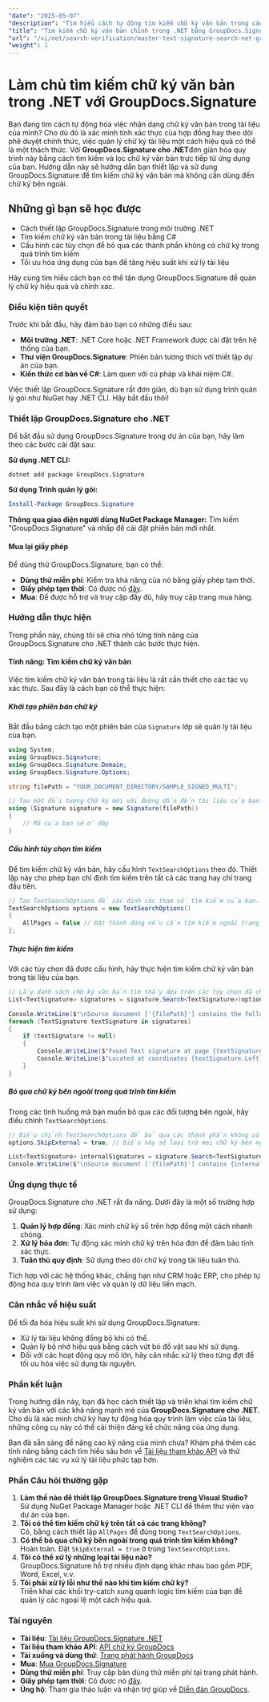 ```yaml
---
"date": "2025-05-07"
"description": "Tìm hiểu cách tự động tìm kiếm chữ ký văn bản trong các ứng dụng .NET bằng GroupDocs.Signature, đảm bảo quản lý và xác minh tài liệu hiệu quả."
"title": "Tìm kiếm chữ ký văn bản chính trong .NET bằng GroupDocs.Signature"
"url": "/vi/net/search-verification/master-text-signature-search-net-groupdocs/"
"weight": 1
---
```


# Làm chủ tìm kiếm chữ ký văn bản trong .NET với GroupDocs.Signature

Bạn đang tìm cách tự động hóa việc nhận dạng chữ ký văn bản trong tài liệu của mình? Cho dù đó là xác minh tính xác thực của hợp đồng hay theo dõi phê duyệt chính thức, việc quản lý chữ ký tài liệu một cách hiệu quả có thể là một thách thức. Với **GroupDocs.Signature cho .NET**đơn giản hóa quy trình này bằng cách tìm kiếm và lọc chữ ký văn bản trực tiếp từ ứng dụng của bạn. Hướng dẫn này sẽ hướng dẫn bạn thiết lập và sử dụng GroupDocs.Signature để tìm kiếm chữ ký văn bản mà không cần dùng đến chữ ký bên ngoài.

## Những gì bạn sẽ học được
- Cách thiết lập GroupDocs.Signature trong môi trường .NET
- Tìm kiếm chữ ký văn bản trong tài liệu bằng C#
- Cấu hình các tùy chọn để bỏ qua các thành phần không có chữ ký trong quá trình tìm kiếm
- Tối ưu hóa ứng dụng của bạn để tăng hiệu suất khi xử lý tài liệu

Hãy cùng tìm hiểu cách bạn có thể tận dụng GroupDocs.Signature để quản lý chữ ký hiệu quả và chính xác.

### Điều kiện tiên quyết
Trước khi bắt đầu, hãy đảm bảo bạn có những điều sau:
- **Môi trường .NET**: .NET Core hoặc .NET Framework được cài đặt trên hệ thống của bạn.
- **Thư viện GroupDocs.Signature**: Phiên bản tương thích với thiết lập dự án của bạn.
- **Kiến thức cơ bản về C#**: Làm quen với cú pháp và khái niệm C#.

Việc thiết lập GroupDocs.Signature rất đơn giản, dù bạn sử dụng trình quản lý gói như NuGet hay .NET CLI. Hãy bắt đầu thôi!

### Thiết lập GroupDocs.Signature cho .NET
Để bắt đầu sử dụng GroupDocs.Signature trong dự án của bạn, hãy làm theo các bước cài đặt sau:

**Sử dụng .NET CLI:**

```shell
dotnet add package GroupDocs.Signature
```

**Sử dụng Trình quản lý gói:**

```powershell
Install-Package GroupDocs.Signature
```

**Thông qua giao diện người dùng NuGet Package Manager:**
Tìm kiếm "GroupDocs.Signature" và nhấp để cài đặt phiên bản mới nhất.

#### Mua lại giấy phép
Để dùng thử GroupDocs.Signature, bạn có thể:
- **Dùng thử miễn phí**: Kiểm tra khả năng của nó bằng giấy phép tạm thời.
- **Giấy phép tạm thời**: Có được nó [đây](https://purchase.groupdocs.com/temporary-license/).
- **Mua**: Để được hỗ trợ và truy cập đầy đủ, hãy truy cập trang mua hàng.

### Hướng dẫn thực hiện
Trong phần này, chúng tôi sẽ chia nhỏ từng tính năng của GroupDocs.Signature cho .NET thành các bước thực hiện. 

#### Tính năng: Tìm kiếm chữ ký văn bản
Việc tìm kiếm chữ ký văn bản trong tài liệu là rất cần thiết cho các tác vụ xác thực. Sau đây là cách bạn có thể thực hiện:

##### Khởi tạo phiên bản chữ ký
Bắt đầu bằng cách tạo một phiên bản của `Signature` lớp sẽ quản lý tài liệu của bạn.

```csharp
using System;
using GroupDocs.Signature;
using GroupDocs.Signature.Domain;
using GroupDocs.Signature.Options;

string filePath = "YOUR_DOCUMENT_DIRECTORY/SAMPLE_SIGNED_MULTI";

// Tạo một đối tượng Chữ ký mới với đường dẫn đến tài liệu của bạn.
using (Signature signature = new Signature(filePath))
{
    // Mã của bạn sẽ ở đây
}
```

##### Cấu hình tùy chọn tìm kiếm
Để tìm kiếm chữ ký văn bản, hãy cấu hình `TextSearchOptions` theo đó. Thiết lập này cho phép bạn chỉ định tìm kiếm trên tất cả các trang hay chỉ trang đầu tiên.

```csharp
// Tạo TextSearchOptions để xác định các tham số tìm kiếm của bạn.
TextSearchOptions options = new TextSearchOptions()
{
    AllPages = false // Đặt thành đúng nếu cần tìm kiếm ngoài trang đầu tiên.
};
```

##### Thực hiện tìm kiếm
Với các tùy chọn đã được cấu hình, hãy thực hiện tìm kiếm chữ ký văn bản trong tài liệu của bạn.

```csharp
// Lấy danh sách chữ ký văn bản tìm thấy dựa trên các tùy chọn đã chỉ định.
List<TextSignature> signatures = signature.Search<TextSignature>(options);

Console.WriteLine($"\nSource document ['{filePath}'] contains the following signatures.");
foreach (TextSignature textSignature in signatures)
{
    if (textSignature != null)
    {
        Console.WriteLine($"Found Text signature at page {textSignature.PageNumber}, with type [{textSignature.SignatureImplementation}] and text '{textSignature.Text}'.");
        Console.WriteLine($"Located at coordinates {textSignature.Left}-{textSignature.Top}. Size is {textSignature.Width}x{textSignature.Height}.");
    }
}
```

##### Bỏ qua chữ ký bên ngoài trong quá trình tìm kiếm
Trong các tình huống mà bạn muốn bỏ qua các đối tượng bên ngoài, hãy điều chỉnh `TextSearchOptions`.

```csharp
// Điều chỉnh TextSearchOptions để bỏ qua các thành phần không có chữ ký.
options.SkipExternal = true; // Điều này sẽ loại trừ mọi chữ ký bên ngoài khỏi kết quả.

List<TextSignature> internalSignatures = signature.Search<TextSignature>(options);
Console.WriteLine($"\nSource document ['{filePath}'] contains {internalSignatures.Count} non-external signatures.");
```

### Ứng dụng thực tế
GroupDocs.Signature cho .NET rất đa năng. Dưới đây là một số trường hợp sử dụng:
1. **Quản lý hợp đồng**: Xác minh chữ ký số trên hợp đồng một cách nhanh chóng.
2. **Xử lý hóa đơn**: Tự động xác minh chữ ký trên hóa đơn để đảm bảo tính xác thực.
3. **Tuân thủ quy định**: Sử dụng theo dõi chữ ký trong tài liệu tuân thủ.

Tích hợp với các hệ thống khác, chẳng hạn như CRM hoặc ERP, cho phép tự động hóa quy trình làm việc và quản lý dữ liệu liền mạch.

### Cân nhắc về hiệu suất
Để tối đa hóa hiệu suất khi sử dụng GroupDocs.Signature:
- Xử lý tài liệu không đồng bộ khi có thể.
- Quản lý bộ nhớ hiệu quả bằng cách vứt bỏ đồ vật sau khi sử dụng.
- Đối với các hoạt động quy mô lớn, hãy cân nhắc xử lý theo từng đợt để tối ưu hóa việc sử dụng tài nguyên.

### Phần kết luận
Trong hướng dẫn này, bạn đã học cách thiết lập và triển khai tìm kiếm chữ ký văn bản với các khả năng mạnh mẽ của **GroupDocs.Signature cho .NET**. Cho dù là xác minh chữ ký hay tự động hóa quy trình làm việc của tài liệu, những công cụ này có thể cải thiện đáng kể chức năng của ứng dụng.

Bạn đã sẵn sàng để nâng cao kỹ năng của mình chưa? Khám phá thêm các tính năng bằng cách tìm hiểu sâu hơn về [Tài liệu tham khảo API](https://reference.groupdocs.com/signature/net/) và thử nghiệm các tác vụ xử lý tài liệu phức tạp hơn.

### Phần Câu hỏi thường gặp
1. **Làm thế nào để thiết lập GroupDocs.Signature trong Visual Studio?**  
   Sử dụng NuGet Package Manager hoặc .NET CLI để thêm thư viện vào dự án của bạn.
2. **Tôi có thể tìm kiếm chữ ký trên tất cả các trang không?**  
   Có, bằng cách thiết lập `AllPages` để đúng trong `TextSearchOptions`.
3. **Có thể bỏ qua chữ ký bên ngoài trong quá trình tìm kiếm không?**  
   Hoàn toàn. Đặt `SkipExternal = true` ở trong `TextSearchOptions`.
4. **Tôi có thể xử lý những loại tài liệu nào?**  
   GroupDocs.Signature hỗ trợ nhiều định dạng khác nhau bao gồm PDF, Word, Excel, v.v.
5. **Tôi phải xử lý lỗi như thế nào khi tìm kiếm chữ ký?**  
   Triển khai các khối try-catch xung quanh logic tìm kiếm của bạn để quản lý các ngoại lệ một cách hiệu quả.

### Tài nguyên
- **Tài liệu**: [Tài liệu GroupDocs.Signature .NET](https://docs.groupdocs.com/signature/net/)
- **Tài liệu tham khảo API**: [API chữ ký GroupDocs](https://reference.groupdocs.com/signature/net/)
- **Tải xuống và dùng thử**: [Trang phát hành GroupDocs](https://releases.groupdocs.com/signature/net/)
- **Mua**: [Mua GroupDocs.Signature](https://purchase.groupdocs.com/buy)
- **Dùng thử miễn phí**: Truy cập bản dùng thử miễn phí tại trang phát hành.
- **Giấy phép tạm thời**: Có được nó [đây](https://purchase.groupdocs.com/temporary-license/).
- **Ủng hộ**: Tham gia thảo luận và nhận trợ giúp về [Diễn đàn GroupDocs](https://forum.groupdocs.com/c/signature/).